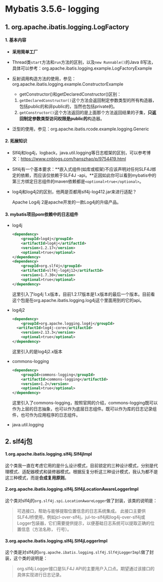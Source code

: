 # Mybatis 3.5.6- logging

## 1. org.apache.ibatis.logging.LogFactory

#### 1. 基本内容

* **采用简单工厂**
* Thread类`start`方法和`run`方法的区别，以及`new Runnable()`的Java 8写法，具体可以参考：org.apache.ibatis.logging.example.LogFactoryExample
* 反射调用构造方法的使用，参见：org.apache.ibatis.logging.example.ConstructorExample

  *  getConstructor()和getDeclaredConstructor()区别：
    1. `getDeclaredConstructor()`这个方法会返回制定参数类型的所有构造器，包括public的和非public的，当然也包括private的。
    2. `getConstructor()`这个方法返回的是上面那个方法返回结果的子集，**只返回制定参数类型访问权限是public的**构造器。
* 泛型的使用，参见：org.apache.ibatis.rcode.example.logging.Generic

#### 2. 拓展知识

* Slf4j和log4j，logback，java.util.logging等日志框架的区别，可以参考博文：https://www.cnblogs.com/hanszhao/p/9754419.html

* Slf4j有一个基本要求：**嵌入式组件(如库或框架)不应该声明对任何SLF4J绑定的依赖，而应该仅依赖于SLF4J -api。**正因如此你可以看到mybatis中的第三方绑定日志组件的maven依赖都是`<optional>true</optional>`。

* log4j和log4j2的区别，他两是否都用slf4j-log412.jar来进行适配？

  Apache Log4j 2是apache开发的一款Log4j的升级产品。

#### 3. mybatis项目pom依赖中的日志组件

* log4j

  ```xml
  <dependency>
      <groupId>log4j</groupId>
      <artifactId>log4j</artifactId>
      <version>1.2.17</version>
      <optional>true</optional>
  </dependency>
  <dependency>
      <groupId>org.slf4j</groupId>
      <artifactId>slf4j-log4j12</artifactId>
      <version>1.7.30</version>
      <optional>true</optional>
  </dependency>
  ```

  这里引入了log4j 1.x版本，目前1.2.17版本是1.x版本的最后一个版本。目前看这个包是在org.apache.ibatis.logging.log4j这个里面用到的它的api。

* log4j2

  ```xml
  <dependency>
      <groupId>org.apache.logging.log4j</groupId>
    <artifactId>log4j-core</artifactId>
      <version>2.13.3</version>
      <optional>true</optional>
  </dependency>
  ```
  
  这里引入的是log4j2.x版本
  
* commons-logging

  ```xml
  <dependency>
      <groupId>commons-logging</groupId>
      <artifactId>commons-logging</artifactId>
      <version>1.2</version>
      <optional>true</optional>
  </dependency>
  ```

  这里引入了commons-logging，按照官网的介绍，commons-logging既可以作为上层的日志抽象，也可以作为底层日志组件。既可以作为库的日志记录组件，也可作为应用程序的日志组件。

* java.util.logging


## 2. slf4j包

#### 1.org.apache.ibatis.logging.slf4j.Slf4jImpl

这个类我一直在考虑它用的是什么设计模式，目前锁定的三种设计模式，分别是代理模式、适配器模式和装修器模式。根据反复分析这三种设计模式，我认为都不是这三种模式，而是**合成复用原则**。



#### 2.org.apache.ibatis.logging.slf4j.Slf4jLocationAwareLoggerImpl

这个类对slf4j的`org.slf4j.spi.LocationAwareLogger`做了封装，该类的说明是：

>可选接口，帮助与能够提取位置信息的日志系统集成。 此接口主要供SLF4J桥使用，例如jcl-over-slf4j，jul-to-slf4j和log4j-over-slf4j或Logger包装器，它们需要提供提示，以便基础日志系统可以提取正确的位置信息（方法名称， 行号）。

#### 3.org.apache.ibatis.logging.slf4j.Slf4jLoggerImpl

这个类是对slf4j的`org.apache.ibatis.logging.slf4j.Slf4jLoggerImpl`做了封装，这个类的说明是：

> org.slf4j.Logger接口是SLF4J API的主要用户入口点。期望通过该接口的具体实现进行日志记录。









